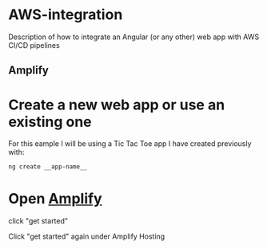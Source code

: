 # AWS-integration
Description of how to integrate an Angular (or any other) web app with AWS CI/CD pipelines

## Amplify 
# Create a new web app or use an existing one
For this eample I will be using a Tic Tac Toe app I have created previously with:
```sh
ng create __app-name__ 
```
# Open [Amplify](https://console.aws.amazon.com/amplify/home)
click "get started"

Click "get started" again under Amplify Hosting


